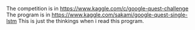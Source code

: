 The competition is in https://www.kaggle.com/c/google-quest-challenge
The program is in https://www.kaggle.com/sakami/google-quest-single-lstm
This is just the thinkings when i read this program.
